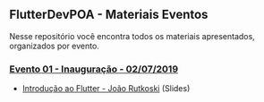 ## FlutterDevPOA - Materiais Eventos

Nesse repositório você encontra todos os materiais apresentados, organizados por evento.

### [Evento 01 - Inauguração - 02/07/2019](https://github.com/flutterdevpoa/materiais-eventos/tree/master/evento-01-intro)
* [Introdução ao Flutter - João Rutkoski](https://github.com/flutterdevpoa/materiais-eventos/blob/master/evento-01-intro/flutter-intro-joao-rutkoski.pdf) (Slides)
